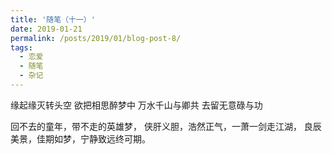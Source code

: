 ```yaml
---
title: '随笔（十一）'
date: 2019-01-21
permalink: /posts/2019/01/blog-post-8/
tags:
  - 恋爱
  - 随笔
  - 杂记
---
```


缘起缘灭转头空 欲把相思醉梦中
万水千山与卿共 去留无意碌与功

回不去的童年，带不走的英雄梦，
侠肝义胆，浩然正气，一萧一剑走江湖，
良辰美景，佳期如梦，宁静致远终可期。
